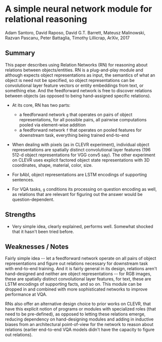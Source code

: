 # A simple neural network module for relational reasoning

Adam Santoro, David Raposo, David G.T. Barrett, Mateusz Malinowski, Razvan Pascanu, Peter Battaglia, Timothy Lillicrap, ArXiv, 2017

## Summary

This paper describes using Relation Networks (RN) for reasoning about relations between objects/entities.
RN is a plug-and-play module and although expects object representations as input,
the semantics of what an object is need not be specified, so object representations
can be convolutional layer feature vectors or entity embeddings from text, or something else.
And the feedforward network is free to discover relations between objects (as opposed to being
hand-assigned specific relations).

- At its core, RN has two parts:
	- a feedforward network `g` that operates on pairs of object representations,
	for all possible pairs, all pairwise computations pooled via element-wise addition
	- a feedforward network `f` that operates on pooled features for downstream
	task, everything being trained end-to-end

- When dealing with pixels (as in CLEVR experiment), individual object representations are
spatially distinct convolutional layer features (196 512-d object representations for VGG conv5 say).
The other experiment on CLEVR uses explicit factored object state representations with 3D coordinates,
shape, material, color, size.

- For bAbI, object representations are LSTM encodings of supporting sentences.

- For VQA tasks, `g` conditions its processing on question encoding as well, as relations
that are relevant for figuring out the answer would be question-dependent.


## Strengths

- Very simple idea, clearly explained, performs well. Somewhat shocked that it
hasn't been tried before.

## Weaknesses / Notes

Fairly simple idea -- let a feedforward network
operate on all pairs of object representations and figure out relations
necessary for downstream task with end-to-end training. And it is fairly general in its design,
relations aren't hand-designed and neither are object representations -- for
RGB images, these are spatially distinct convolutional layer features, for text,
these are LSTM encodings of supporting facts, and so on. This module can be dropped
in and combined with more sophisticated networks to improve performance at VQA.

RNs also offer an alternative design choice to prior works on CLEVR, that have
this explicit notion of programs or modules with specialized roles (that need to be pre-defined),
as opposed to letting these relations emerge, reducing dependency on hand-designing
modules and adding in inductive biases from an architectural point-of-view for
the network to reason about relations (earlier end-to-end VQA models didn't have
the capacity to figure out relations).
